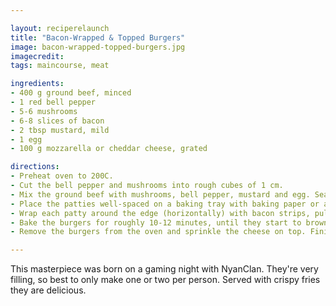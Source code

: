 ```yaml
---

layout: reciperelaunch
title: "Bacon-Wrapped & Topped Burgers"
image: bacon-wrapped-topped-burgers.jpg
imagecredit: 
tags: maincourse, meat

ingredients:
- 400 g ground beef, minced
- 1 red bell pepper
- 5-6 mushrooms
- 6-8 slices of bacon
- 2 tbsp mustard, mild
- 1 egg
- 100 g mozzarella or cheddar cheese, grated

directions:
- Preheat oven to 200C.
- Cut the bell pepper and mushrooms into rough cubes of 1 cm.
- Mix the ground beef with mushrooms, bell pepper, mustard and egg. Season well. Form into burger patties (2-3).
- Place the patties well-spaced on a baking tray with baking paper or a deep dish.
- Wrap each patty around the edge (horizontally) with bacon strips, pulling a little tight. Make a thumb imprint in the center of the patty.
- Bake the burgers for roughly 10-12 minutes, until they start to brown on top and the bacon is beginning to crisp. 
- Remove the burgers from the oven and sprinkle the cheese on top. Finish baking until the cheese has melted fully.

---
```


This masterpiece was born on a gaming night with NyanClan. They're very filling, so best to only make one or two per person. Served with crispy fries they are delicious.